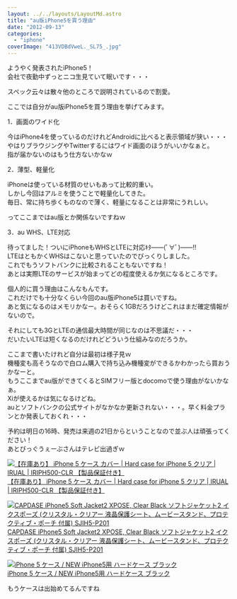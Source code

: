 ```yaml
---
layout: ../../layouts/LayoutMd.astro
title: "au版iPhone5を買う理由"
date: "2012-09-13"
categories: 
  - "iphone"
coverImage: "413VDBdVweL._SL75_.jpg"
---
```


ようやく発表されたiPhone5！  
会社で夜勤中ずっとニコ生見ていて眠いです・・・

スペック云々は散々他のところで説明されているので割愛。

ここでは自分がau版iPhone5を買う理由を挙げてみます。

1．画面のワイド化

今はiPhone4を使っているのだけれどAndroidに比べると表示領域が狭い・・・  
やはりブラウジングやTwitterするにはワイド画面のほうがいいかなぁと。  
指が届かないのはもう仕方ないかなｗ

2．薄型、軽量化

iPhoneは使っている材質のせいもあって比較的重い。  
しかし今回はアルミを使うことで軽量化してきた。  
毎日、常に持ち歩くものなので薄く、軽量になることは非常にうれしい。

ってここまではau版とか関係ないですねｗ

3．au WHS、LTE対応

待ってました！ついにiPhoneもWHSとLTEに対応ｷﾀ――(ﾟ∀ﾟ)――!!  
LTEはともかくWHSはこないと思っていたのでびっくりしました。  
これでもうソフトバンクに比較されることもないですね！  
あとは実際LTEのサービスが始まってどの程度使えるか気になるところです。

個人的に買う理由はこんなもんです。  
これだけでも十分なくらい今回のau版iPhone5は買いですね。  
あと気になるのはメモリかなー。おそらく1GBだろうけどこれはまだ確定情報がないので。

それにしても3GとLTEの通信最大時間が同じなのは不思議だ・・・  
だいたいLTEは短くなるのだけれどどういう仕組みなのだろうか。

ここまで書いたけれど自分は最初は様子見ｗ  
機種変も高そうなので白ロム購入で持ち込み機種変ができるかわかったら買おうかなーと。  
もうここまでau版ができてくるとSIMフリー版とdocomoで使う理由がないかなぁ。  
Xiが使えるかは気になるけどね。  
auとソフトバンクの公式サイトがなかなか更新されない・・・。早く料金プランとか発表しておくれ・・・

予約は明日の16時、発売は来週の21日からということなので並ぶ人は頑張ってください！  
あとびっぐうぇーぶさんはテレビ出過ぎｗ

[![【在庫あり】 iPhone 5 ケース カバー | Hard case for iPhone 5 クリア | IRUAL | IRIPH500-CLR 【製品保証付き】](images/413VDBdVweL._SL75_.jpg)  
【在庫あり】 iPhone 5 ケース カバー | Hard case for iPhone 5 クリア | IRUAL | IRIPH500-CLR 【製品保証付き】  
](https://www.amazon.co.jp/exec/obidos/ASIN/B0092Z6J8Q/mizuka123-22/ref=nosim)

[![CAPDASE iPhone5 Soft Jacket2 XPOSE, Clear Black ソフトジャケット2 イクスポーズ (クリスタル・クリアー 液晶保護シート、ムービースタンド、プロテクティブ・ポーチ 付属) SJIH5-P201](images/41k18TwzXyL._SL75_.jpg)  
CAPDASE iPhone5 Soft Jacket2 XPOSE, Clear Black ソフトジャケット2 イクスポーズ (クリスタル・クリアー 液晶保護シート、ムービースタンド、プロテクティブ・ポーチ 付属) SJIH5-P201  
](https://www.amazon.co.jp/exec/obidos/ASIN/B0092LEOVY/mizuka123-22/ref=nosim)

[![iPhone 5 ケース / NEW iPhone5用 ハードケース ブラック](images/317br6UEKiL._SL75_.jpg)  
iPhone 5 ケース / NEW iPhone5用 ハードケース ブラック  
](https://www.amazon.co.jp/exec/obidos/ASIN/B0092Y669O/mizuka123-22/ref=nosim)

もうケースは出始めてるんですね
